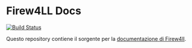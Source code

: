 # Firew4LL Docs

[![Build Status](https://travis-ci.org/pfsense/docs.svg?branch=master)](https://travis-ci.org/pfsense/docs)

Questo repository contiene il sorgente per la [documentazione di Firew4ll](https://firew4ll-docs.readthedocs.io/it/latest/).
